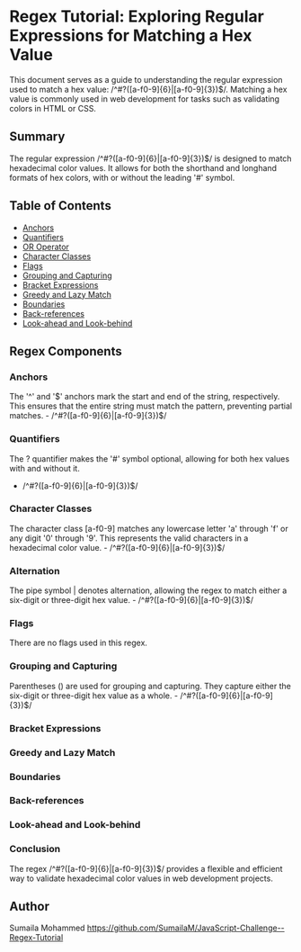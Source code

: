 # Regex Tutorial: Exploring Regular Expressions for Matching a Hex Value
This document serves as a guide to understanding the regular expression used to match a hex value: /^#?([a-f0-9]{6}|[a-f0-9]{3})$/. Matching a hex value is commonly used in web development for tasks such as validating colors in HTML or CSS.





## Summary
The regular expression /^#?([a-f0-9]{6}|[a-f0-9]{3})$/ is designed to match hexadecimal color values. It allows for both the shorthand and longhand formats of hex colors, with or without the leading '#' symbol.




## Table of Contents

- [Anchors](#anchors)
- [Quantifiers](#quantifiers)
- [OR Operator](#or-operator)
- [Character Classes](#character-classes)
- [Flags](#flags)
- [Grouping and Capturing](#grouping-and-capturing)
- [Bracket Expressions](#bracket-expressions)
- [Greedy and Lazy Match](#greedy-and-lazy-match)
- [Boundaries](#boundaries)
- [Back-references](#back-references)
- [Look-ahead and Look-behind](#look-ahead-and-look-behind)

## Regex Components

### Anchors
The '^' and '$' anchors mark the start and end of the string, respectively. This ensures that the entire string must match the pattern, preventing partial matches. - /^#?([a-f0-9]{6}|[a-f0-9]{3})$/


### Quantifiers
The ? quantifier makes the '#' symbol optional, allowing for both hex values with and without it.
- /^#?([a-f0-9]{6}|[a-f0-9]{3})$/

### Character Classes
The character class [a-f0-9] matches any lowercase letter 'a' through 'f' or any digit '0' through '9'. This represents the valid characters in a hexadecimal color value. - /^#?([a-f0-9]{6}|[a-f0-9]{3})$/



### Alternation
The pipe symbol | denotes alternation, allowing the regex to match either a six-digit or three-digit hex value. - /^#?([a-f0-9]{6}|[a-f0-9]{3})$/



### Flags
There are no flags used in this regex.

### Grouping and Capturing
Parentheses () are used for grouping and capturing. They capture either the six-digit or three-digit hex value as a whole. - /^#?([a-f0-9]{6}|[a-f0-9]{3})$/




### Bracket Expressions

### Greedy and Lazy Match

### Boundaries

### Back-references

### Look-ahead and Look-behind

### Conclusion
The regex /^#?([a-f0-9]{6}|[a-f0-9]{3})$/ provides a flexible and efficient way to validate hexadecimal color values in web development projects.


## Author

Sumaila Mohammed 
https://github.com/SumailaM/JavaScript-Challenge--Regex-Tutorial